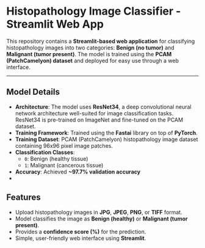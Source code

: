 # Histopathology Image Classifier - Streamlit Web App

This repository contains a **Streamlit-based web application** for classifying histopathology images into two categories: **Benign (no tumor)** and **Malignant (tumor present)**. The model is trained using the **PCAM (PatchCamelyon) dataset** and deployed for easy use through a web interface.

---

## Model Details

- **Architecture**: The model uses **ResNet34**, a deep convolutional neural network architecture well-suited for image classification tasks. ResNet34 is pre-trained on ImageNet and fine-tuned on the PCAM dataset.
- **Training Framework**: Trained using the **Fastai** library on top of **PyTorch**.
- **Training Dataset**: PCAM (PatchCamelyon) histopathology image dataset containing 96x96 pixel image patches.
- **Classification Classes**:
  - `0`: Benign (healthy tissue)
  - `1`: Malignant (cancerous tissue)
- **Accuracy**: Achieved **~97.7% validation accuracy**
- 
## Features

- Upload histopathology images in **JPG**, **JPEG**, **PNG**, or **TIFF** format.
- Model classifies the image as **Benign (healthy)** or **Malignant (tumor present)**.
- Provides a **confidence score (%)** for the prediction.
- Simple, user-friendly web interface using **Streamlit**.



